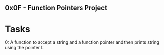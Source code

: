 ##        0x0F - Function Pointers Project

#         Tasks

0: A function to accept a string and a function pointer
   and then prints string using the pointer
1: 

